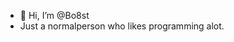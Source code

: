 - 👋 Hi, I’m @Bo8st
- Just a normalperson who likes programming alot.

<!---
Bo8st/Bo8st is a ✨ special ✨ repository because its `README.md` (this file) appears on your GitHub profile.
You can click the Preview link to take a look at your changes.
--->
